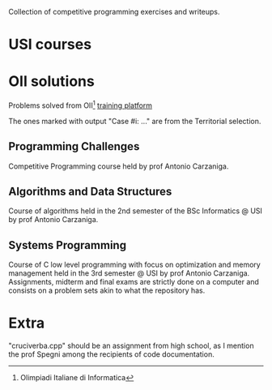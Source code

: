 <!-- codename uganda, botswana (programming challenges USI) -->

Collection of competitive programming exercises and writeups.

# USI courses 

# OII solutions
Problems solved from OII[^1] [training platform](https://training.olinfo.it/#/overview)

The ones marked with output "Case #i: ..." are from the Territorial selection.

## Programming Challenges
Competitive Programming course held by prof Antonio Carzaniga.

## Algorithms and Data Structures
Course of algorithms held in the 2nd semester of the BSc Informatics @ USI 
by prof Antonio Carzaniga.

## Systems Programming
Course of C low level programming with focus on optimization and memory management 
held in the 3rd semester @ USI by prof Antonio Carzaniga.
Assignments, midterm and final exams are strictly done on a computer and consists 
on a problem sets akin to what the repository has.

# Extra

"cruciverba.cpp" should be an assignment from high school, as I mention the prof Spegni among the recipients of code documentation.

[^1]: Olimpiadi Italiane di Informatica
